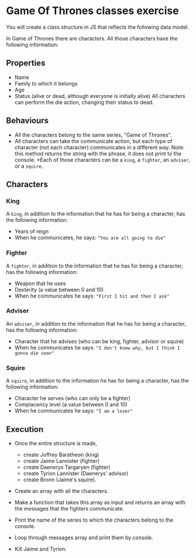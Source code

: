 # Game Of Thrones classes exercise

You will create a class structure in JS that reflects the following data model.

In Game of Thrones there are characters. All those characters have the following information:

## Properties

- Name
- Family to which it belongs
- Age
- Status (alive or dead, although everyone is initially alive)
  All characters can perform the die action, changing their status to dead.

## Behaviours

- All the characters belong to the same series, "Game of Thrones".
- All characters can take the communicate action, but each type of character (not each character) communicates in a different way. Note: this method returns the string with the phrase, it does not print to the console.
  \*Each of those characters can be a `king`, a `fighter`, an `adviser`, or a `squire`.

## Characters

### King

A `king`, in addition to the information that he has for being a character, has the following information:

- Years of reign
- When he communicates, he says: `"You are all going to die"`

### Fighter

A `fighter`, in addition to the information that he has for being a character, has the following information:

- Weapon that he uses
- Dexterity (a value between 0 and 10)
- When he communicates he says: `"First I hit and then I ask"`

### Adviser

An `adviser`, in addition to the information that he has for being a character, has the following information:

- Character that he advises (who can be king, fighter, advisor or squire)
- When he communicates he says: `"I don't know why, but I think I gonna die soon"`

### Squire

A `squire`, in addition to the information he has for being a character, has the following information:

- Character he serves (who can only be a fighter)
- Complacency level (a value between 0 and 10)
- When he communicates he says: `"I am a loser"`

## Execution

- Once the entire structure is made,

  - create Joffrey Baratheon (king)
  - create Jaime Lannister (fighter)
  - create Daenerys Targaryen (fighter)
  - create Tyrion Lannister (Daenerys' advisor)
  - create Bronn (Jaime's squire).

- Create an array with all the characters.

* Make a function that takes this array as input and returns an array with the messages that the fighters communicate.

* Print the name of the series to which the characters belong to the console.

* Loop through messages array and print them by console.

* Kill Jaime and Tyrion.

